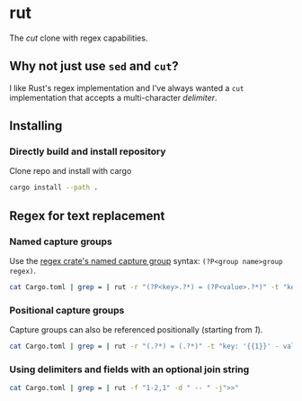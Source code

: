 # rut

The _cut_ clone with regex capabilities.

## Why not just use `sed` and `cut`?

I like Rust's regex implementation and I've always wanted a `cut` implementation that accepts a multi-character _delimiter_.

## Installing

### Directly build and install repository

Clone repo and install with cargo

```bash
cargo install --path .
```

## Regex for text replacement

### Named capture groups

Use the [regex crate's named capture group](https://docs.rs/regex/1.3.9/regex/#example-replacement-with-named-capture-groups) syntax: `(?P<group name>group regex)`.

```bash
cat Cargo.toml | grep = | rut -r "(?P<key>.?*) = (?P<value>.?*)" -t "key: '{{key}}' - value: '{{value}}'"
```

### Positional capture groups

Capture groups can also be referenced positionally (starting from _1_).

```bash
cat Cargo.toml | grep = | rut -r "(.?*) = (.?*)" -t "key: '{{1}}' - value: '{{2}}'"
```

### Using delimiters and fields with an optional join string

```bash
cat Cargo.toml | grep = | rut -f "1-2,1" -d " -- " -j">>"
```